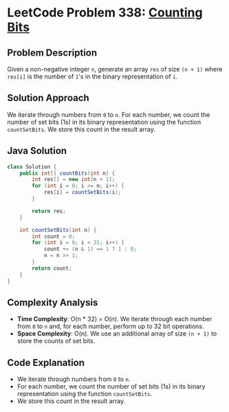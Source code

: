 # LeetCode Problem 338: [Counting Bits](https://leetcode.com/problems/counting-bits/)

## Problem Description

Given a non-negative integer `n`, generate an array `res` of size `(n + 1)` where `res[i]` is the number of `1`'s in the binary representation of `i`.

## Solution Approach

We iterate through numbers from `0` to `n`. For each number, we count the number of set bits (1s) in its binary representation using the function `countSetBits`. We store this count in the result array.

## Java Solution

```java
class Solution {
    public int[] countBits(int n) {
        int res[] = new int[n + 1];
        for (int i = 0; i <= n; i++) {
            res[i] = countSetBits(i);
        }

        return res;
    }

    int countSetBits(int n) {
        int count = 0;
        for (int i = 0; i < 31; i++) {
            count += (n & 1) == 1 ? 1 : 0;
            n = n >> 1;
        }
        return count;
    }
}
```

## Complexity Analysis

- **Time Complexity**: O(n * 32) = O(n). We iterate through each number from `0` to `n` and, for each number, perform up to 32 bit operations.
- **Space Complexity**: O(n). We use an additional array of size `(n + 1)` to store the counts of set bits.

## Code Explanation

- We iterate through numbers from `0` to `n`.
- For each number, we count the number of set bits (1s) in its binary representation using the function `countSetBits`.
- We store this count in the result array.
